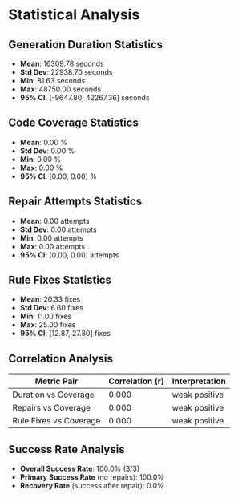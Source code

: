 # Statistical Analysis

## Generation Duration Statistics

- **Mean**: 16309.78 seconds
- **Std Dev**: 22938.70 seconds
- **Min**: 81.63 seconds
- **Max**: 48750.00 seconds
- **95% CI**: [-9647.80, 42267.36] seconds

## Code Coverage Statistics

- **Mean**: 0.00 %
- **Std Dev**: 0.00 %
- **Min**: 0.00 %
- **Max**: 0.00 %
- **95% CI**: [0.00, 0.00] %

## Repair Attempts Statistics

- **Mean**: 0.00 attempts
- **Std Dev**: 0.00 attempts
- **Min**: 0.00 attempts
- **Max**: 0.00 attempts
- **95% CI**: [0.00, 0.00] attempts

## Rule Fixes Statistics

- **Mean**: 20.33 fixes
- **Std Dev**: 6.60 fixes
- **Min**: 11.00 fixes
- **Max**: 25.00 fixes
- **95% CI**: [12.87, 27.80] fixes

## Correlation Analysis

| Metric Pair | Correlation (r) | Interpretation |
|-------------|-----------------|----------------|
| Duration vs Coverage | 0.000 | weak positive |
| Repairs vs Coverage | 0.000 | weak positive |
| Rule Fixes vs Coverage | 0.000 | weak positive |

## Success Rate Analysis

- **Overall Success Rate**: 100.0% (3/3)
- **Primary Success Rate** (no repairs): 100.0%
- **Recovery Rate** (success after repair): 0.0%
